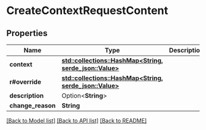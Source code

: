 # CreateContextRequestContent

## Properties

Name | Type | Description | Notes
------------ | ------------- | ------------- | -------------
**context** | [**std::collections::HashMap<String, serde_json::Value>**](serde_json::Value.md) |  | 
**r#override** | [**std::collections::HashMap<String, serde_json::Value>**](serde_json::Value.md) |  | 
**description** | Option<**String**> |  | [optional]
**change_reason** | **String** |  | 

[[Back to Model list]](../README.md#documentation-for-models) [[Back to API list]](../README.md#documentation-for-api-endpoints) [[Back to README]](../README.md)


